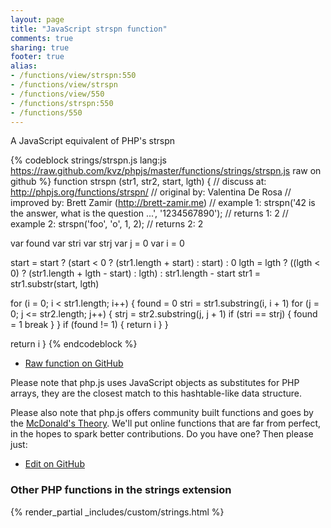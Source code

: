 ```yaml
---
layout: page
title: "JavaScript strspn function"
comments: true
sharing: true
footer: true
alias:
- /functions/view/strspn:550
- /functions/view/strspn
- /functions/view/550
- /functions/strspn:550
- /functions/550
---
```

<!-- Generated by Rakefile:build -->
A JavaScript equivalent of PHP's strspn

{% codeblock strings/strspn.js lang:js https://raw.github.com/kvz/phpjs/master/functions/strings/strspn.js raw on github %}
function strspn (str1, str2, start, lgth) {
  //  discuss at: http://phpjs.org/functions/strspn/
  // original by: Valentina De Rosa
  // improved by: Brett Zamir (http://brett-zamir.me)
  //   example 1: strspn('42 is the answer, what is the question ...', '1234567890');
  //   returns 1: 2
  //   example 2: strspn('foo', 'o', 1, 2);
  //   returns 2: 2

  var found
  var stri
  var strj
  var j = 0
  var i = 0

  start = start ? (start < 0 ? (str1.length + start) : start) : 0
  lgth = lgth ? ((lgth < 0) ? (str1.length + lgth - start) : lgth) : str1.length - start
  str1 = str1.substr(start, lgth)

  for (i = 0; i < str1.length; i++) {
    found = 0
    stri = str1.substring(i, i + 1)
    for (j = 0; j <= str2.length; j++) {
      strj = str2.substring(j, j + 1)
      if (stri == strj) {
        found = 1
        break
      }
    }
    if (found != 1) {
      return i
    }
  }

  return i
}
{% endcodeblock %}

 - [Raw function on GitHub](https://github.com/kvz/phpjs/blob/master/functions/strings/strspn.js)

Please note that php.js uses JavaScript objects as substitutes for PHP arrays, they are 
the closest match to this hashtable-like data structure. 

Please also note that php.js offers community built functions and goes by the 
[McDonald's Theory](https://medium.com/what-i-learned-building/9216e1c9da7d). We'll put online 
functions that are far from perfect, in the hopes to spark better contributions. 
Do you have one? Then please just: 

 - [Edit on GitHub](https://github.com/kvz/phpjs/edit/master/functions/strings/strspn.js)


### Other PHP functions in the strings extension
{% render_partial _includes/custom/strings.html %}
